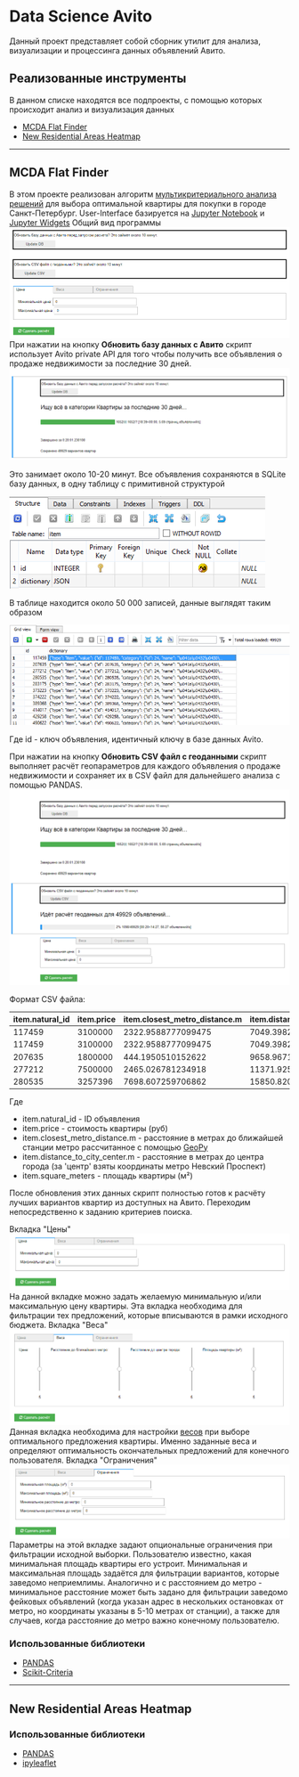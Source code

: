 # Data Science Avito

Данный проект представляет собой сборник утилит для анализа, визуализации и процессинга данных объявлений Авито.

## Реализованные инструменты

В данном списке находятся все подпроекты, с помощью которых происходит анализ и визуализация данных

* [MCDA Flat Finder](https://github.com/kubikrubikvkube/data_science/blob/master/README.md#mcda-flat-finder)
* [New Residential Areas Heatmap](https://github.com/kubikrubikvkube/data_science#new-residential-areas-heatmap)

***
## MCDA Flat Finder
В этом проекте реализован алгоритм [мультикритериального анализа решений](https://en.wikipedia.org/wiki/Multiple-criteria_decision_analysis) для выбора оптимальной квартиры для покупки в городе Санкт-Петербург.
User-Interface базируется на [Jupyter Notebook](https://jupyter.org/) и [Jupyter Widgets](https://ipywidgets.readthedocs.io/en/stable/)
Общий вид программы
![UI](https://github.com/kubikrubikvkube/data_science/blob/master/docs/images/mcda_flat_finder_0.png)
При нажатии на кнопку **Обновить базу данных с Авито** скрипт использует Avito private API для того чтобы получить все объявления о продаже недвижимости за последние 30 дней.
![Update_DB](https://github.com/kubikrubikvkube/data_science/blob/master/docs/images/mcda_flat_finder_6.png)

Это занимает около 10-20 минут. Все объявления сохраняются в SQLite базу данных, в одну таблицу с примитивной структурой

![SQLite_Structure](https://github.com/kubikrubikvkube/data_science/blob/master/docs/images/mcda_flat_finder_7.png)

В таблице находится около 50 000 записей, данные выглядят таким образом

![SQLite_Table_Data](https://github.com/kubikrubikvkube/data_science/blob/master/docs/images/mcda_flat_finder_8.png)

Где id - ключ объявления, идентичный ключу в базе данных Avito.

При нажатии на кнопку **Обновить СSV файл с геоданными** скрипт выполняет расчёт геопараметров для каждого объявления о продаже недвижимости и сохраняет их в CSV файл для дальнейшего анализа с помощью PANDAS.
![Analyze_Geodata](https://github.com/kubikrubikvkube/data_science/blob/master/docs/images/mcda_flat_finder_9.png)

Формат CSV файла:

| item.natural_id  | item.price | item.closest_metro_distance.m | item.distance_to_city_center.m | item.square_meters |
| ------------- | ------------- | ------------- | ------------- | ------------- |
| 117459  | 3100000  | 2322.9588777099475 | 7049.398285855972 | 25.0 |
|117459|3100000|2322.9588777099475|7049.398285855972|25.0|
|207635|1800000|444.1950510152622|9658.967118430239|24.7|
|277212|7500000|2465.026781234918|11371.925201938595|60.0|
|280535|3257396|7698.607259706862|15850.820627283993|36.8|

Где 
* item.natural_id - ID объявления
* item.price - стоимость квартиры (руб)
* item.closest_metro_distance.m - расстояние в метрах до ближайшей станции метро рассчитанное с помощью [GeoPy](https://geopy.readthedocs.io/en/stable/#module-geopy.distance)
* item.distance_to_city_center.m - расстояние в метрах до центра города (за 'центр' взяты координаты метро Невский Проспект)
* item.square_meters - площадь квартиры (м²)

После обновления этих данных скрипт полностью готов к расчёту лучших вариантов квартир из доступных на Авито. Переходим непосредственно к заданию критериев поиска.

 Вкладка "Цены"
 ![Prices](https://github.com/kubikrubikvkube/data_science/blob/master/docs/images/mcda_flat_finder_4.png)
 На данной вкладке можно задать желаемую минимальную и/или максимальную цену квартиры. Эта вкладка необходима для фильтрации тех предложений, которые вписываются в рамки исходного бюджета.
 Вкладка "Веса"
 ![Weights](https://github.com/kubikrubikvkube/data_science/blob/master/docs/images/mcda_flat_finder_3.png)
 Данная вкладка необходима для настройки [весов](https://ru.wikipedia.org/wiki/%D0%92%D0%B5%D1%81%D0%BE%D0%B2%D0%B0%D1%8F_%D1%84%D1%83%D0%BD%D0%BA%D1%86%D0%B8%D1%8F) при выборе оптимального предложения квартиры. Именно заданные веса и определяют оптимальность окончательных предложений для конечного пользователя. 
 Вкладка "Ограничения"
 ![Limitations](https://github.com/kubikrubikvkube/data_science/blob/master/docs/images/mcda_flat_finder_5.png)
 Параметры на этой вкладке задают опциональные ограничения при фильтрации исходной выборки. Пользователю известно, какая минимальная площадь квартиры его устроит. Минимальная и максимальная площадь задаётся для фильтрации вариантов, которые заведомо неприемлимы. Аналогично и с расстоянием до метро - минимальное расстояние может быть задано для фильтрации заведомо фейковых объявлений (когда указан адрес в нескольких остановках от метро, но координаты указаны в 5-10 метрах от станции), а также для случаев, когда расстояние до метро важно конечному пользователю.

### Использованные библиотеки
* [PANDAS](https://pandas.pydata.org/)
* [Scikit-Criteria](http://scikit-criteria.org/en/latest/)

***
## New Residential Areas Heatmap

### Использованные библиотеки
* [PANDAS](https://pandas.pydata.org/)
* [ipyleaflet](https://ipyleaflet.readthedocs.io/en/latest/)
